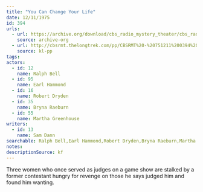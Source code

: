 ```yaml
---
title: "You Can Change Your Life"
date: 12/11/1975
id: 394
urls: 
  - url: https://archive.org/download/cbs_radio_mystery_theater/cbs_radio_mystery_theater-0351-0400.zip/cbs_radio_mystery_theater-0351-0400%2Fcbsrmt_0394_you_can_change_your_life.mp3
    source: archive-org
  - url: http://cbsrmt.thelongtrek.com/pp/CBSRMT%20-%20751211%200394%20You%20Can%20Change%20Your%20Life_pp.mp3
    source: kl-pp
tags: 
actors:  
  - id: 12
    name: Ralph Bell  
  - id: 95
    name: Earl Hammond  
  - id: 16
    name: Robert Dryden  
  - id: 35
    name: Bryna Raeburn  
  - id: 55
    name: Martha Greenhouse
writers:  
  - id: 13
    name: Sam Dann
searchable: Ralph Bell,Earl Hammond,Robert Dryden,Bryna Raeburn,Martha Greenhouse Sam Dann
notes: 
descriptionSource: kf
---
```

Three women who once served as judges on a game show are stalked by a former contestant hungry for revenge on those he says judged him and found him wanting.